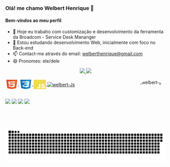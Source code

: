 ### Olá! me chamo Welbert Henrique 👋
#### Bem-vindos ao meu perfil

- 🔭 Hoje eu trabaho com customização e desenvolvimento da ferramenta da Broadcom - Service Desk Mananger
- 🌱 Estou estudando desenvolvimento Web, inicialmente com foco no Back-end
- 📫 Contact-me através do email: welberthenrique@gmail.com
- 😄 Pronomes: ele/dele



<div align="center">
  <a href="https://github.com/welberthenrique">
  <img height="180em" src="https://github-readme-stats.vercel.app/api?username=welberthenrique&show_icons=true&theme=dracula&include_all_commits=true&count_private=true"/>
  <img height="180em" src="https://github-readme-stats.vercel.app/api/top-langs/?username=welberthenrique&layout=compact&langs_count=7&theme=dracula"/>
</div>
  
<div style="display: inline_block"><br>
  <img align="center" alt="welbert-HTML" height="30" width="40" src="https://raw.githubusercontent.com/devicons/devicon/master/icons/html5/html5-original.svg">
  <img align="center" alt="welbert-CSS" height="30" width="40" src="https://raw.githubusercontent.com/devicons/devicon/master/icons/css3/css3-original.svg">
  <img align="center" alt="welbert-Js" height="30" width="40" src="https://raw.githubusercontent.com/devicons/devicon/master/icons/javascript/javascript-plain.svg">
  <img align="center" alt="welbert-Js" height="30" width="40" src="https://cdn.jsdelivr.net/gh/devicons/devicon/icons/php/php-plain.svg">
  <img align="right" alt="welbert-pic" height="150" style="border-radius:50px;" src="https://cdn.discordapp.com/attachments/842882345568436275/894999290563424296/zorao.gif?width=676&height=676">
</div>
  
  ##
 
<div>
  <a href="https://www.instagram.com/xwelbert_henriquex/" target="_blank"><img src="https://img.shields.io/badge/Instagram-E4405F?style=for-the-badge&logo=instagram&logoColor=white" target="_blank"></a>
   <a href="https://www.facebook.com/welbert.henrike/" target="_blank"><img src="https://img.shields.io/badge/Facebook-1877F2?style=for-the-badge&logo=facebook&logoColor=white" target="_blank"></a>
   <a href="https://www.linkedin.com/in/welbert-henrique-araújo-a623924a/" target="_blank"><img src="https://img.shields.io/badge/LinkedIn-0077B5?style=for-the-badge&logo=linkedin&logoColor=white" target="_blank"></a>
  <a href = "mailto:welberthenrique@gmail.com"><img src="https://img.shields.io/badge/-Gmail-%23333?style=for-the-badge&logo=gmail&logoColor=white" target="_blank"></a> 
  
  ![Snake animation](https://github.com/welberthenrique/welberthenrique/blob/output/github-contribution-grid-snake.svg)
 </div>
